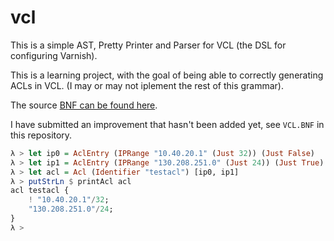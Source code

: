 # vcl

This is a simple AST, Pretty Printer and Parser for VCL (the DSL for
configuring Varnish).

This is a learning project, with the goal of being able to correctly
generating ACLs in VCL. (I may or may not iplement the rest of this
grammar).

The source
[BNF can be found here](https://www.varnish-cache.org/trac/wiki/VCL.BNF).

I have submitted an improvement that hasn't been added yet, see
`VCL.BNF` in this repository.

```haskell
λ > let ip0 = AclEntry (IPRange "10.40.20.1" (Just 32)) (Just False)
λ > let ip1 = AclEntry (IPRange "130.208.251.0" (Just 24)) (Just True)
λ > let acl = Acl (Identifier "testacl") [ip0, ip1]
λ > putStrLn $ printAcl acl
acl testacl {
    ! "10.40.20.1"/32;
    "130.208.251.0"/24;
}
λ > 
```

